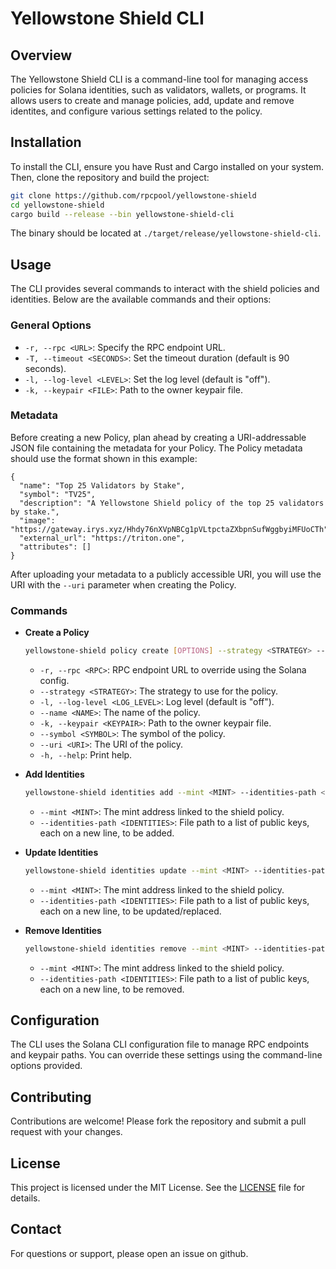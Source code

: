 # Yellowstone Shield CLI

## Overview

The Yellowstone Shield CLI is a command-line tool for managing access policies for Solana identities, such as validators, wallets, or programs. It allows users to create and manage policies, add, update and remove identites, and configure various settings related to the policy.

## Installation

To install the CLI, ensure you have Rust and Cargo installed on your system. Then, clone the repository and build the project:

```bash
git clone https://github.com/rpcpool/yellowstone-shield
cd yellowstone-shield
cargo build --release --bin yellowstone-shield-cli
```

The binary should be located at `./target/release/yellowstone-shield-cli`.

## Usage

The CLI provides several commands to interact with the shield policies and identities. Below are the available commands and their options:

### General Options

- `-r, --rpc <URL>`: Specify the RPC endpoint URL.
- `-T, --timeout <SECONDS>`: Set the timeout duration (default is 90 seconds).
- `-l, --log-level <LEVEL>`: Set the log level (default is "off").
- `-k, --keypair <FILE>`: Path to the owner keypair file.

### Metadata

Before creating a new Policy, plan ahead by creating a URI-addressable JSON file containing the metadata for your Policy. The Policy metadata should use the format shown in this example:

```
{
  "name": "Top 25 Validators by Stake",
  "symbol": "TV25",
  "description": "A Yellowstone Shield policy of the top 25 validators by stake.",
  "image": "https://gateway.irys.xyz/Hhdy76nXVpNBCg1pVLtpctaZXbpnSufWggbyiMFUoCTh",
  "external_url": "https://triton.one",
  "attributes": []
}
```

After uploading your metadata to a publicly accessible URI, you will use the URI with the `--uri` parameter when creating the Policy.

### Commands

- **Create a Policy**

  ```bash
  yellowstone-shield policy create [OPTIONS] --strategy <STRATEGY> --name <NAME> --symbol <SYMBOL> --uri <URI>
  ```

  - `-r, --rpc <RPC>`: RPC endpoint URL to override using the Solana config.
  - `--strategy <STRATEGY>`: The strategy to use for the policy.
  - `-l, --log-level <LOG_LEVEL>`: Log level (default is "off").
  - `--name <NAME>`: The name of the policy.
  - `-k, --keypair <KEYPAIR>`: Path to the owner keypair file.
  - `--symbol <SYMBOL>`: The symbol of the policy.
  - `--uri <URI>`: The URI of the policy.
  - `-h, --help`: Print help.

- **Add Identities**

  ```bash
  yellowstone-shield identities add --mint <MINT> --identities-path <IDENTITIES>
  ```

  - `--mint <MINT>`: The mint address linked to the shield policy.
  - `--identities-path <IDENTITIES>`: File path to a list of public keys, each on a new line, to be added.

- **Update Identities**

  ```bash
  yellowstone-shield identities update --mint <MINT> --identities-path <IDENTITIES>
  ```

  - `--mint <MINT>`: The mint address linked to the shield policy.
  - `--identities-path <IDENTITIES>`: File path to a list of public keys, each on a new line, to be updated/replaced.

- **Remove Identities**

  ```bash
  yellowstone-shield identities remove --mint <MINT> --identities-path <IDENTITIES>
  ```

  - `--mint <MINT>`: The mint address linked to the shield policy.
  - `--identities-path <IDENTITIES>`: File path to a list of public keys, each on a new line, to be removed.

## Configuration

The CLI uses the Solana CLI configuration file to manage RPC endpoints and keypair paths. You can override these settings using the command-line options provided.

## Contributing

Contributions are welcome! Please fork the repository and submit a pull request with your changes.

## License

This project is licensed under the MIT License. See the [LICENSE](../LICENSE) file for details.

## Contact

For questions or support, please open an issue on github.
